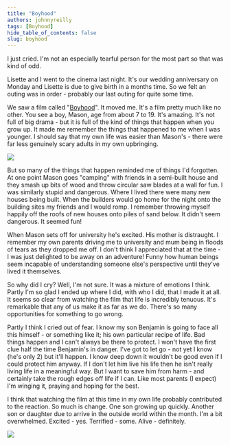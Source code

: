 ```yaml
---
title: "Boyhood"
authors: johnnyreilly
tags: [Boyhood]
hide_table_of_contents: false
slug: boyhood
---
```

I just cried. I'm not an especially tearful person for the most part so that was kind of odd.

Lisette and I went to the cinema last night. It's our wedding anniversary on Monday and Lisette is due to give birth in a months time. So we felt an outing was in order - probably our last outing for quite some time.

We saw a film called "[Boyhood](<http://en.wikipedia.org/wiki/Boyhood_(film)>)". It moved me. It's a film pretty much like no other. You see a boy, Mason, age from about 7 to 19. It's amazing. It's not full of big drama - but it is full of the kind of things that happen when you grow up. It made me remember the things that happened to me when I was younger. I should say that my own life was easier than Mason's - there were far less genuinely scary adults in my own upbringing.

![](http://www.desktop4ipad.com/wp-content/uploads/2014/07/boyhood_xxlg-500x500.jpg)

But so many of the things that happen reminded me of things I'd forgotten. At one point Mason goes "camping" with friends in a semi-built house and they smash up bits of wood and throw circular saw blades at a wall for fun. I was similarly stupid and dangerous. Where I lived there were many new houses being built. When the builders would go home for the night onto the building sites my friends and I would romp. I remember throwing myself happily off the roofs of new houses onto piles of sand below. It didn't seem dangerous. It seemed fun!

When Mason sets off for university he's excited. His mother is distraught. I remember my own parents driving me to university and mum being in floods of tears as they dropped me off. I don't think I appreciated that at the time - I was just delighted to be away on an adventure! Funny how human beings seem incapable of understanding someone else's perspective until they've lived it themselves.

So why did I cry? Well, I'm not sure. It was a mixture of emotions I think. Partly I'm so glad I ended up where I did, with who I did, that I made it at all. It seems so clear from watching the film that life is incredibly tenuous. It's remarkable that any of us make it as far as we do. There's so many opportunities for something to go wrong.

Partly I think I cried out of fear. I know my son Benjamin is going to face all this himself - or something like it; his own particular recipe of life. Bad things happen and I can't always be there to protect. I won't have the first clue half the time Benjamin's in danger. I've got to let go - not yet I know (he's only 2) but it'll happen. I know deep down it wouldn't be good even if I could protect him anyway. If I don't let him live his life then he isn't really living life in a meaningful way. But I want to save him from harm - and certainly take the rough edges off life if I can. Like most parents (I expect) I'm winging it, praying and hoping for the best.

I think that watching the film at this time in my own life probably contributed to the reaction. So much is change. One son growing up quickly. Another son or daughter due to arrive in the outside world within the month. I'm a bit overwhelmed. Excited - yes. Terrified - some. Alive - definitely.

![](https://blogger.googleusercontent.com/img/b/R29vZ2xl/AVvXsEhlKcwc4EqHo2gIMch9SslAUv-LmbVRvawPkqnVe7ueHjSuM5OmRH7-oUrhS7c1Q_2NenLogWzvPoCaT0S_vbAy353aMWnRBf3V6DEuoJwDAe8YHLX4zi4AuYk4qif8aZbl4WyOBcIZbDY/s640/2014-06-05+18.26.43.jpg)


